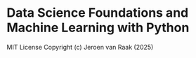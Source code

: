 # Data Science Foundations and Machine Learning with Python


MIT License
Copyright (c) Jeroen van Raak (2025)